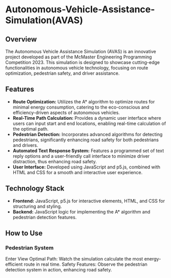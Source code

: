 # Autonomous-Vehicle-Assistance-Simulation(AVAS)

## Overview

The Autonomous Vehicle Assistance Simulation (AVAS) is an innovative project developed as part of the McMaster Engineering Programming Competition 2023. This simulation is designed to showcase cutting-edge functionalities in autonomous vehicle technology, focusing on route optimization, pedestrian safety, and driver assistance.

## Features

- **Route Optimization:** Utilizes the A* algorithm to optimize routes for minimal energy consumption, catering to the eco-conscious and efficiency-driven aspects of autonomous vehicles.
- **Real-Time Path Calculation:** Provides a dynamic user interface where users can input start and end locations, enabling real-time calculation of the optimal path.
- **Pedestrian Detection:** Incorporates advanced algorithms for detecting pedestrians, significantly enhancing road safety for both pedestrians and drivers.
- **Automated Text Response System:** Features a programmed set of text reply options and a user-friendly call interface to minimize driver distraction, thus enhancing road safety.
- **User Interface:** Developed using JavaScript and p5.js, combined with HTML and CSS for a smooth and interactive user experience.

## Technology Stack
- **Frontend:** JavaScript, p5.js for interactive elements, HTML, and CSS for structuring and styling.
- **Backend:** JavaScript logic for implementing the A* algorithm and pedestrian detection features.

## How to Use
### Pedestrian System
Enter 
View Optimal Path: Watch the simulation calculate the most energy-efficient route in real time.
Safety Features: Observe the pedestrian detection system in action, enhancing road safety.
